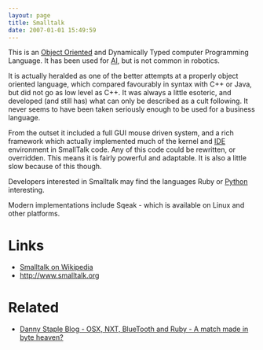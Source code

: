 ```yaml
---
layout: page
title: Smalltalk
date: 2007-01-01 15:49:59
---
```

<p>This is an <a href="/wiki/object_oriented.html" title="Object Oriented">Object Oriented</a> and Dynamically Typed computer Programming Language. It has been used for <a href="/wiki/ai.html" title="Artificial Intelligence">AI</a>, but is not common in robotics.
</p>
<p>It is actually heralded as one of the better attempts at a properly object oriented language, which compared favourably in syntax with C++ or Java, but did not go as low level as C++. It was always a little esoteric, and developed (and still has) what can only be described as a cult following. It never seems to have been taken seriously enough to be used for a business language.
</p>
<p>From the outset it included a full GUI mouse driven system, and a rich framework which actually implemented much of the kernel and <a href="/wiki/idetool.html" title="Integrated Development Environment">IDE</a> environment in SmallTalk code. Any of this code could be rewritten, or overridden. This means it is fairly powerful and adaptable. It is also a little slow because of this though.
</p>
<p>Developers interested in Smalltalk may find the languages Ruby or <a href="/wiki/python.html" title="Python">Python</a> interesting.
</p>
<p>Modern implementations include Sqeak - which is available on Linux and other platforms.
</p>
<h1 id="Links">Links</h1>
<ul><li> <a href="http://en.wikipedia.org/wiki/Smalltalk" rel="external" target="_blank">Smalltalk on Wikipedia</a>
</li><li> <a href="http://www.smalltalk.org" rel="external" target="_blank">http://www.smalltalk.org</a>
</li></ul><h1 id="Related">Related</h1>
<ul><li> <a href="http://orionrobots.co.uk/blogs/1/113" rel="external" target="_blank">Danny Staple Blog - OSX, NXT, BlueTooth and Ruby - A match made in byte heaven?</a>
</li></ul>